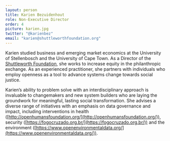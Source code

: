 ```yaml
---
layout: person
title: Karien Bezuidenhout
role: Non-Executive Director
order: 4
picture: karien.jpg
twitter: "@karienbez"
email: "karien@shuttleworthfoundation.org"
---
```

Karien studied business and emerging market economics at the University of Stellenbosch and the University of Cape Town. As a Director of the [Shuttleworth Foundation](https://shuttleworthfoundation.org/), she works to increase equity in the philanthropic exchange. As an experienced practitioner, she partners with individuals who employ openness as a tool to advance systems change towards social justice.

<!--more-->

Karien’s ability to problem solve with an interdisciplinary approach is invaluable to changemakers and new system builders who are laying the groundwork for meaningful, lasting social transformation. She advises a diverse range of initiatives with an emphasis on data governance and impact, including interventions in health ([http://openhumansfoundation.org/](http://openhumansfoundation.org/)), security ([https://fogocruzado.org.br/](https://fogocruzado.org.br/)) and the environment ([https://www.openenvironmentaldata.org/](https://www.openenvironmentaldata.org/)).
